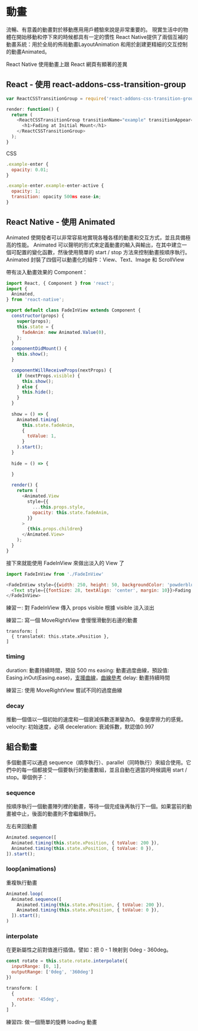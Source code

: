 # 動畫
流暢、有意義的動畫對於移動應用用戶體驗來說是非常重要的。
現實生活中的物體在開始移動和停下來的時候都具有一定的慣性
React Native提供了兩個互補的動畫系統：用於全局的佈局動畫LayoutAnimation
和用於創建更精細的交互控制的動畫Animated。

React Native 使用動畫上跟 React 網頁有顯著的差異

## React - 使用 react-addons-css-transition-group

```javascript
var ReactCSSTransitionGroup = require('react-addons-css-transition-group');

render: function() {
  return (
    <ReactCSSTransitionGroup transitionName="example" transitionAppear={true} transitionAppearTimeout={500}>
      <h1>Fading at Initial Mount</h1>
    </ReactCSSTransitionGroup>
  );
}
```
CSS

```javascript
.example-enter {
  opacity: 0.01;
}

.example-enter.example-enter-active {
  opacity: 1;
  transition: opacity 500ms ease-in;
}
```

## React Native - 使用 Animated

Animated 使開發者可以非常容易地實現各種各樣的動畫和交互方式，並且具備極高的性能。 Animated 可以聲明的形式來定義動畫的輸入與輸出，在其中建立一個可配置的變化函數，然後使用簡單的 start / stop 方法來控制動畫按順序執行。
 Animated 封裝了四個可以動畫化的組件：View、Text、Image 和 ScrollView
 
 帶有淡入動畫效果的 Component：

```javascript
import React, { Component } from 'react';
import {
  Animated,
} from 'react-native';

export default class FadeInView extends Component {
  constructor(props) {
    super(props);
    this.state = {
      fadeAnim: new Animated.Value(0),
    };
  }
  componentDidMount() {
    this.show();
  }

  componentWillReceiveProps(nextProps) {
    if (nextProps.visible) {
      this.show();
    } else {
      this.hide();
    }
  }
  
  show = () => {
    Animated.timing(
      this.state.fadeAnim,
      {
        toValue: 1,
      }
    ).start();
  }
  
  hide = () => {

  }
  
  render() {
    return (
      <Animated.View 
        style={{
          ...this.props.style,
          opacity: this.state.fadeAnim,
        }}
      >
        {this.props.children}
      </Animated.View>
    );
  }
}
```

接下來就能使用 FadeInView 來做出淡入的 View 了

```javascript
import FadeInView from './FadeInView'

<FadeInView style={{width: 250, height: 50, backgroundColor: 'powderblue'}}>
  <Text style={{fontSize: 28, textAlign: 'center', margin: 10}}>Fading in</Text>
</FadeInView>
```

練習ㄧ: 對 FadeInView 傳入 props visible 根據 visible 淡入淡出

練習二: 寫一個 MoveRightView 會慢慢滑動到右邊的動畫
```
transform: [
  { translateX: this.state.xPosition },
]
```

### timing

duration: 動畫持續時間，預設 500 ms
easing: 動畫過度曲線，預設值: Easing.inOut(Easing.ease)，[支援曲線](https://reactnative.cn/docs/0.51/easing.html#content)，[曲線參考](http://xaedes.de/dev/transitions/)
delay: 動畫持續時間

練習三: 使用 MoveRightView 嘗試不同的過度曲線

### decay
推動一個值以一個初始的速度和一個衰減係數逐漸變為0。
像是摩擦力的感覺。
velocity: 初始速度，必填
deceleration: 衰減係數，默認值0.997

## 組合動畫
多個動畫可以通過 sequence（順序執行）、parallel（同時執行）來組合使用。它們中的每一個都接受一個要執行的動畫數組，並且自動在適當的時候調用 start / stop。舉個例子：

### sequence
按順序執行一個動畫陣列裡的動畫，等待一個完成後再執行下一個。如果當前的動畫被中止，後面的動畫則不會繼續執行。

左右來回動畫
```javascript
Animated.sequence([
  Animated.timing(this.state.xPosition, { toValue: 200 }),
  Animated.timing(this.state.xPosition, { toValue: 0 }),
]).start();
```

### loop(animations)

重複執行動畫
```javascript
Animated.loop(
  Animated.sequence([
    Animated.timing(this.state.xPosition, { toValue: 200 }),
    Animated.timing(this.state.xPosition, { toValue: 0 }),
  ]).start();
)
```

### interpolate
在更新屬性之前對值進行插值。譬如：把 0 - 1 映射到 0deg - 360deg。

```javascript
const rotate = this.state.rotate.interpolate({
  inputRange: [0, 1],
  outputRange: ['0deg', '360deg']
})
```


```javascript
transform: [
  {
    rotate: '45deg',
  },
]
```
練習四: 做一個簡單的旋轉 loading 動畫